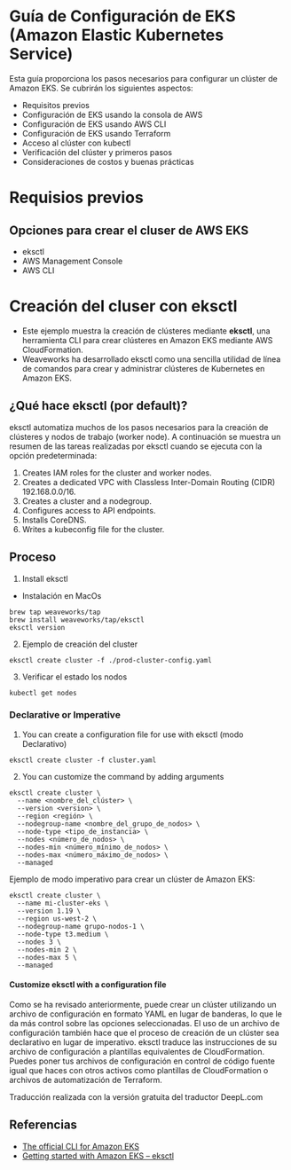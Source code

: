 # Guía de Configuración de EKS (Amazon Elastic Kubernetes Service)
Esta guía proporciona los pasos necesarios para configurar un clúster de Amazon EKS. Se cubrirán los siguientes aspectos:
- Requisitos previos
- Configuración de EKS usando la consola de AWS
- Configuración de EKS usando AWS CLI
- Configuración de EKS usando Terraform
- Acceso al clúster con kubectl
- Verificación del clúster y primeros pasos
- Consideraciones de costos y buenas prácticas

# Requisios previos
## Opciones para crear el cluser de AWS EKS
- eksctl
- AWS Management Console
- AWS CLI

# Creación del cluser con eksctl
- Este ejemplo muestra la creación de clústeres mediante **eksctl**, una herramienta CLI para crear clústeres en Amazon EKS mediante AWS CloudFormation. 
- Weaveworks ha desarrollado eksctl como una sencilla utilidad de línea de comandos para crear y administrar clústeres de Kubernetes en Amazon EKS.

## ¿Qué hace eksctl (por default)?
eksctl automatiza muchos de los pasos necesarios para la creación de clústeres y nodos de trabajo (worker node). A continuación se muestra un resumen de las tareas realizadas por eksctl cuando se ejecuta con la opción predeterminada:
1. Creates IAM roles for the cluster and worker nodes.
2. Creates a dedicated VPC with Classless Inter-Domain Routing (CIDR) 192.168.0.0/16.
3. Creates a cluster and a nodegroup.
4. Configures access to API endpoints.
5. Installs CoreDNS.
6. Writes a kubeconfig file for the cluster.
## Proceso
1. Install eksctl
- Instalación en MacOs
``` 
brew tap weaveworks/tap
brew install weaveworks/tap/eksctl
eksctl version
```
2. Ejemplo de creación del cluster
``` 
eksctl create cluster -f ./prod-cluster-config.yaml
``` 
3. Verificar el estado los nodos
``` 
kubectl get nodes
``` 
### Declarative or Imperative
1. You can create a configuration file for use with eksctl (modo Declarativo)
``` 
eksctl create cluster -f cluster.yaml
``` 
2. You can customize the command by adding arguments
```
eksctl create cluster \
  --name <nombre_del_clúster> \
  --version <version> \
  --region <región> \
  --nodegroup-name <nombre_del_grupo_de_nodos> \
  --node-type <tipo_de_instancia> \
  --nodes <número_de_nodos> \
  --nodes-min <número_mínimo_de_nodos> \
  --nodes-max <número_máximo_de_nodos> \
  --managed
```
Ejemplo de modo imperativo para crear un clúster de Amazon EKS:
```
eksctl create cluster \
  --name mi-cluster-eks \
  --version 1.19 \
  --region us-west-2 \
  --nodegroup-name grupo-nodos-1 \
  --node-type t3.medium \
  --nodes 3 \
  --nodes-min 2 \
  --nodes-max 5 \
  --managed
```
#### Customize eksctl with a configuration file
Como se ha revisado anteriormente, puede crear un clúster utilizando un archivo de configuración en formato YAML en lugar de banderas, lo que le da más control sobre las opciones seleccionadas. El uso de un archivo de configuración también hace que el proceso de creación de un clúster sea declarativo en lugar de imperativo. eksctl traduce las instrucciones de su archivo de configuración a plantillas equivalentes de CloudFormation. Puedes poner tus archivos de configuración en control de código fuente igual que haces con otros activos como plantillas de CloudFormation o archivos de automatización de Terraform.

Traducción realizada con la versión gratuita del traductor DeepL.com


## Referencias
- [The official CLI for Amazon EKS](https://eksctl.io)
- [Getting started with Amazon EKS – eksctl](https://docs.aws.amazon.com/eks/latest/userguide/getting-started-eksctl.html)
